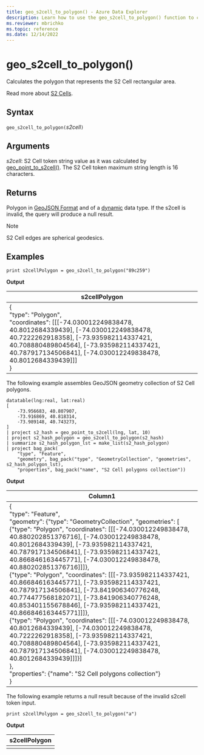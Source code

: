 ```yaml
---
title: geo_s2cell_to_polygon() - Azure Data Explorer
description: Learn how to use the geo_s2cell_to_polygon() function to calculate the polygon that represents the S2 Cell rectangular area.
ms.reviewer: mbrichko
ms.topic: reference
ms.date: 12/14/2022
---
```

# geo_s2cell_to_polygon()

Calculates the polygon that represents the S2 Cell rectangular area.

Read more about [S2 Cells](https://s2geometry.io/devguide/s2cell_hierarchy).

## Syntax

`geo_s2cell_to_polygon(`*s2cell*`)`

## Arguments

*s2cell*: S2 Cell token string value as it was calculated by [geo_point_to_s2cell()](geo-point-to-s2cell-function.md). The S2 Cell token maximum string length is 16 characters.

## Returns

Polygon in [GeoJSON Format](https://tools.ietf.org/html/rfc7946) and of a [dynamic](./scalar-data-types/dynamic.md) data type. If the s2cell is invalid, the query will produce a null result.

> [!NOTE]
> S2 Cell edges are spherical geodesics.

## Examples

<!-- csl: https://help.kusto.windows.net/Samples -->
```kusto
print s2cellPolygon = geo_s2cell_to_polygon("89c259")
```

**Output**

|s2cellPolygon|
|---|
|{<br>"type": "Polygon",<br>"coordinates": [[[-74.030012249838478, 40.8012684339439], [-74.030012249838478, 40.7222262918358], [-73.935982114337421, 40.708880489804564], [-73.935982114337421, 40.787917134506841], [-74.030012249838478, 40.8012684339439]]]<br>}|

The following example assembles GeoJSON geometry collection of S2 Cell polygons.

<!-- csl: https://help.kusto.windows.net/Samples -->
```kusto
datatable(lng:real, lat:real)
[
    -73.956683, 40.807907,
    -73.916869, 40.818314,
    -73.989148, 40.743273,
]
| project s2_hash = geo_point_to_s2cell(lng, lat, 10)
| project s2_hash_polygon = geo_s2cell_to_polygon(s2_hash)
| summarize s2_hash_polygon_lst = make_list(s2_hash_polygon)
| project bag_pack(
    "type", "Feature",
    "geometry", bag_pack("type", "GeometryCollection", "geometries", s2_hash_polygon_lst),
    "properties", bag_pack("name", "S2 Cell polygons collection"))
```

**Output**

|Column1|
|---|
|{<br>"type": "Feature",<br>"geometry": {"type": "GeometryCollection", "geometries": [<br>{"type": "Polygon", "coordinates": [[[-74.030012249838478, 40.880202851376716], [-74.030012249838478, 40.8012684339439], [-73.935982114337421, 40.787917134506841], [-73.935982114337421, 40.866846163445771], [-74.030012249838478, 40.880202851376716]]]},<br>{"type": "Polygon", "coordinates": [[[-73.935982114337421, 40.866846163445771], [-73.935982114337421, 40.787917134506841], [-73.841906340776248, 40.774477568182071], [-73.841906340776248, 40.853401155678846], [-73.935982114337421, 40.866846163445771]]]},<br>{"type": "Polygon", "coordinates": [[[-74.030012249838478, 40.8012684339439], [-74.030012249838478, 40.7222262918358], [-73.935982114337421, 40.708880489804564], [-73.935982114337421, 40.787917134506841], [-74.030012249838478, 40.8012684339439]]]}]<br>},<br> "properties": {"name": "S2 Cell polygons collection"}<br>}|

The following example returns a null result because of the invalid s2cell token input.

<!-- csl: https://help.kusto.windows.net/Samples -->
```kusto
print s2cellPolygon = geo_s2cell_to_polygon("a")
```

**Output**

|s2cellPolygon|
|---|
||
